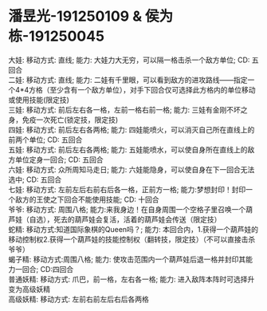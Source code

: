 # 潘昱光-191250109 & 侯为栋-191250045  

大娃: 移动方式: 直线; 能力: 大娃力大无穷，可以隔一格击杀一个敌方单位; CD: 五回合  
二娃: 移动方式: 直线; 能力: 二娃有千里眼，可以看到敌方的进攻路线——指定一个4*4方格（至少含有一个敌方单位），对手下回合仅可选择此方格内的单位移动或使用技能(限定技)  
三娃: 移动方式: 前后左右各一格，左前一格右前一格; 能力: 三娃有金刚不坏之身，免疫一次死亡(锁定技，限定技)  
四娃: 移动方式: 前后左右各两格; 能力: 四娃能喷火，可以消灭自己所在直线上的前两个单位; CD: 五回合  
五娃: 移动方式: 前后左右各两格; 能力: 五娃能喷水，可以使自身所在直线上的敌方单位定身一回合; CD: 五回合  
六娃: 移动方式: 众所周知马走日; 能力: 六娃能隐身，可以使自身在下一回合无法选中; CD: 五回合  
七娃: 移动方式: 左前左后右前右后各一格，正前方一格; 能力:梦想封印！封印一个敌方的王使之下回合不能使用技能; CD: 十回合  
爷爷: 移动方式: 周围八格; 能力:来我身边！在自身周围一个空格子里召唤一个葫芦娃（自选），死去的葫芦娃会复活，活着的葫芦娃会传送（限定技）  
蛇精: 移动方式:知道国际象棋的Queen吗？; 能力: 本回合内，1.获得一个葫芦娃的移动控制权2.获得一个葫芦娃的技能控制权（翻转技，限定技）（不可以直接击杀爷爷）  
蝎子精: 移动方式:周围八格; 能力: 使攻击范围内一个葫芦娃后退一格并封印其能力一回合; CD:四回合  
普通妖精: 移动方式: 爪巴，前一格，左右各一格; 能力: 进入敌阵本阵时可选择升变为高级妖精  
高级妖精: 移动方式: 左前右前左后右后各两格  
